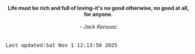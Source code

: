 
<div align="center"><b><span>Life must be rich and full of loving-it's no good otherwise, no good at all, for anyone.  </span></b><br><br><i> - Jack Kerouac</i></div>
<br><br><kbd>Last updated:Sat Nov  1 12:13:50 2025</kbd>